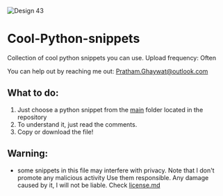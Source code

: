 ![Design 43](https://github.com/PrathamGhaywat/Cool-Python-snippets/assets/170325053/cfb3e4e2-6935-4b35-a340-f1bc35e340f6)

# Cool-Python-snippets
Collection of cool python snippets you can use.
Upload frequency: Often

You can help out by reaching me out: Pratham.Ghaywat@outlook.com

## What to do:
1. Just choose a python snippet from the [main](https://github.com/PrathamGhaywat/Cool-Python-snippets/tree/main/main) folder located in the repository
2. To understand it, just read the comments.
3. Copy or download the file!

## Warning:
- some snippets in this file may interfere with privacy. Note that I don't promote any malicious activity Use them responsible. Any damage caused by it, I will not be liable. Check [license.md](https://github.com/PrathamGhaywat/Cool-Python-snippets/blob/main/LICENSE)
  
